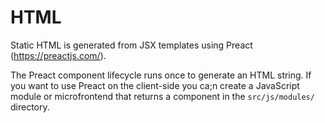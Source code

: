# HTML

Static HTML is generated from JSX templates using Preact (https://preactjs.com/).

The Preact component lifecycle runs once to generate an HTML string. If you want to use Preact on the client-side you ca;n create a JavaScript module or microfrontend that returns a component in the `src/js/modules/` directory.

<!-- 
To do:

- add microfrontend example in JS folder

-->